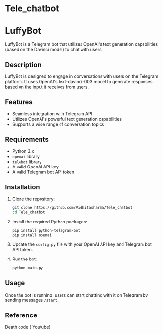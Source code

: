 # Tele_chatbot
# LuffyBot

LuffyBot is a Telegram bot that utilizes OpenAI's text generation capabilities (based on the Davinci model) to chat with users.

## Description

LuffyBot is designed to engage in conversations with users on the Telegram platform. It uses OpenAI's text-davinci-003 model to generate responses based on the input it receives from users.

## Features

- Seamless integration with Telegram API
- Utilizes OpenAI's powerful text generation capabilities
- Supports a wide range of conversation topics

## Requirements

- Python 3.x
- `openai` library
- `telebot` library
- A valid OpenAI API key
- A valid Telegram bot API token

## Installation

1. Clone the repository:

    ```bash
    git clone https://github.com/Vidhitasharma/Tele_chatbot
    cd Tele_chatbot
    ```

2. Install the required Python packages:

    ```bash
    pip install python-telegram-bot
    pip install openai
    ```

3. Update the `config.py` file with your OpenAI API key and Telegram bot API token.

4. Run the bot:

    ```bash
    python main.py
    ```

## Usage

Once the bot is running, users can start chatting with it on Telegram by sending messages `/start`.

## Reference

Death code ( Youtube)
